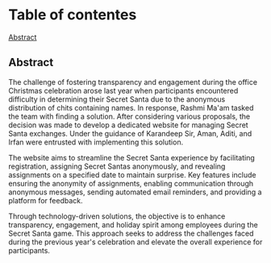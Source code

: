 # Table of contentes
[Abstract](#Abstract)
## Abstract

The challenge of fostering transparency and engagement during the office Christmas celebration arose last year when participants encountered difficulty in determining their Secret Santa due to the anonymous distribution of chits containing names. In response, Rashmi Ma'am tasked the team with finding a solution. After considering various proposals, the decision was made to develop a dedicated website for managing Secret Santa exchanges. Under the guidance of Karandeep Sir, Aman, Aditi, and Irfan were entrusted with implementing this solution.

The website aims to streamline the Secret Santa experience by facilitating registration, assigning Secret Santas anonymously, and revealing assignments on a specified date to maintain surprise. Key features include ensuring the anonymity of assignments, enabling communication through anonymous messages, sending automated email reminders, and providing a platform for feedback.

Through technology-driven solutions, the objective is to enhance transparency, engagement, and holiday spirit among employees during the Secret Santa game. This approach seeks to address the challenges faced during the previous year's celebration and elevate the overall experience for participants.
